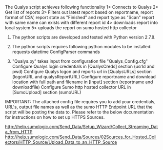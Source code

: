 The Qualys script achieves following functionality
1> Connects to Qualys
2> Get list of reports
3> Filters out latest report based on reportname, report format of CSV, report state as "Finished" and report type as "Scan"
   report with same name can exists with different report id
4> downloads report into local system
5> uploads the report on sumo hosted http collector

1. The python scripts are developed and tested with Python version 2.7.8.

2. The python scripts requires following python modules to be installed.
requests
datetime
ConfigParser
commands

3. "Qualys.py" takes input from configuration file "Qualys_Config.cfg"
Configure Qualys login credentials in [QualysCreds] section (usrId and pwd)
Configure Qualys logon and reports url in [QualysURLs] section (logonURL and qualysReportURL)
Configure reportname and download location with full path and filename in [Input] section (reportname and downloadfile)
Configure Sumo http hosted collector URL in [SumoUpload] section (sumoURL)

IMPORTANT:
The attached config file requires you to add your credentials, URL's, output file names as well as the sumo HTTP Endpoint URL that the script will be posting the data to.
Please refer to the below documentation for instructions on how to set up HTTPS Sources.

http://help.sumologic.com/Send_Data/Setup_Wizard/Collect_Streaming_Data_from_HTTP
http://help.sumologic.com/Send_Data/Sources/02Sources_for_Hosted_Collectors/HTTP_Source/Upload_Data_to_an_HTTP_Source

